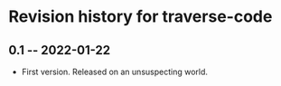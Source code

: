 # Revision history for traverse-code

## 0.1 -- 2022-01-22

* First version. Released on an unsuspecting world.
